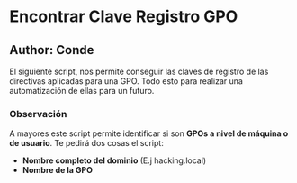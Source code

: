 # Encontrar Clave Registro GPO
## Author: Conde 

El siguiente script, nos permite conseguir las claves de registro de las directivas aplicadas para 
una GPO. Todo esto para realizar una automatización de ellas para un futuro. 

### Observación
A mayores este script permite identificar si son **GPOs a nivel de máquina o de usuario**. Te pedirá dos cosas el script: 
- **Nombre completo del dominio** (E.j hacking.local)
- **Nombre de la GPO**
